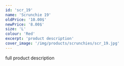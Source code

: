 ```yaml
---
id: 'scr_19'
name: 'Scrunchie 19'
oldPrice: '10.00$'
newPrice: '8.00$'
size: 'L'
colour: 'Red'
excerpt: 'product description'
cover_image: '/img/products/scrunchies/scr_19.jpg'
---
```

full product description

